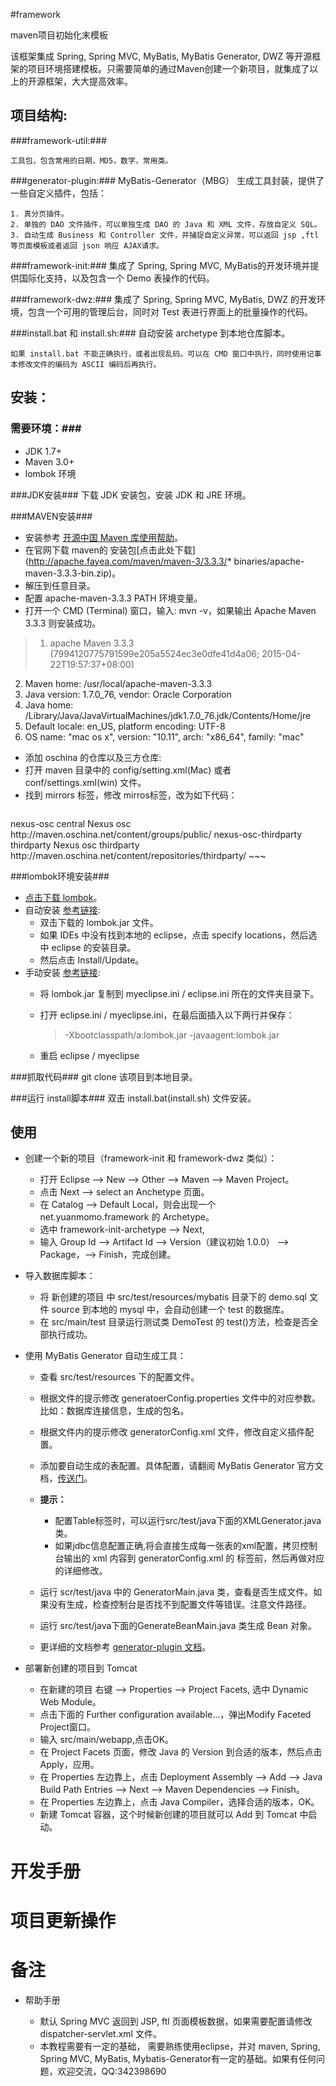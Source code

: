 #framework

maven项目初始化末模板

该框架集成 Spring, Spring MVC, MyBatis, MyBatis Generator, DWZ 等开源框架的项目环境搭建模板。只需要简单的通过Maven创建一个新项目，就集成了以上的开源框架，大大提高效率。



## 项目结构: ##

###framework-util:###

	工具包，包含常用的日期，MD5，数字，常用类。

###generator-plugin:###
	MyBatis-Generator（MBG） 生成工具封装，提供了一些自定义插件，包括：

	1. 真分页插件。
	2. 单独的 DAO 文件插件，可以单独生成 DAO 的 Java 和 XML 文件，存放自定义 SQL。
	3. 自动生成 Business 和 Controller 文件，并捕捉自定义异常，可以返回 jsp ,ftl等页面模板或者返回 json 响应 AJAX请求。

###framework-init:###
	集成了 Spring, Spring MVC, MyBatis的开发环境并提供国际化支持，以及包含一个 Demo 表操作的代码。

###framework-dwz:###
	集成了 Spring, Spring MVC, MyBatis, DWZ 的开发环境，包含一个可用的管理后台，同时对 Test 表进行界面上的批量操作的代码。

###install.bat 和 install.sh:###
	自动安装 archetype 到本地仓库脚本。

    如果 install.bat 不能正确执行，或者出现乱码。可以在 CMD 窗口中执行，同时使用记事本修改文件的编码为 ASCII 编码后再执行。



## 安装： ##
### 需要环境：###
* JDK 1.7+
* Maven 3.0+
* lombok 环境

###JDK安装###
下载 JDK 安装包，安装 JDK 和 JRE 环境。

###MAVEN安装###
* 安装参考 [开源中国 Maven 库使用帮助](http://maven.oschina.net/help.html)。
* 在官网下载 maven的 安装包[点击此处下载](http://apache.fayea.com/maven/maven-3/3.3.3/* binaries/apache-maven-3.3.3-bin.zip)。
* 解压到任意目录。
* 配置 apache-maven-3.3.3  PATH 环境变量。
* 打开一个 CMD (Terminal) 窗口，输入: mvn -v，如果输出 Apache Maven 3.3.3 则安装成功。

>1. apache Maven 3.3.3 (7994120775791599e205a5524ec3e0dfe41d4a06; 2015-04-22T19:57:37+08:00)
2. Maven home: /usr/local/apache-maven-3.3.3
3. Java version: 1.7.0_76, vendor: Oracle Corporation
4. Java home: /Library/Java/JavaVirtualMachines/jdk1.7.0_76.jdk/Contents/Home/jre
5. Default locale: en_US, platform encoding: UTF-8
6. OS name: "mac os x", version: "10.11", arch: "x86_64", family: "mac"

* 添加 oschina 的仓库以及三方仓库:
* 打开 maven 目录中的 config/setting.xml(Mac) 或者 conf/settings.xml(win) 文件。
* 找到 mirrors 标签，修改 mirros标签，改为如下代码：

> ~~~markup
<mirrors>
	<!-- mirror | Specifies a repository mirror site to use instead of a given
		repository. The repository that | this mirror serves has an ID that matches
		the mirrorOf element of this mirror. IDs are used | for inheritance and direct
		lookup purposes, and must be unique across the set of mirrors. | -->
	<mirror>
		<id>nexus-osc</id>
		<mirrorOf>central</mirrorOf>
		<name>Nexus osc</name>
		<url>http://maven.oschina.net/content/groups/public/</url>
	</mirror>
	<mirror>
		<id>nexus-osc-thirdparty</id>
		<mirrorOf>thirdparty</mirrorOf>
		<name>Nexus osc thirdparty</name>
		<url>http://maven.oschina.net/content/repositories/thirdparty/</url>
	</mirror>
</mirrors>
~~~



###lombok环境安装###
* [点击下载 lombok](https://projectlombok.org/downloads/lombok.jar)。
*  自动安装 [参考链接](http://www.cnblogs.com/liqiu/p/3398868.html):
	- 双击下载的 lombok.jar 文件。
	- 如果 IDEs 中没有找到本地的 eclipse，点击 specify locations，然后选中 eclipse 的安装目录。
	- 然后点击 Install/Update。
* 手动安装 [参考链接](http://www.blogjava.net/fancydeepin/archive/2012/07/12/382933.html):
	- 将 lombok.jar 复制到 myeclipse.ini / eclipse.ini 所在的文件夹目录下。
	- 打开 eclipse.ini / myeclipse.ini，在最后面插入以下两行并保存：

        > -Xbootclasspath/a:lombok.jar
        > -javaagent:lombok.jar
	- 重启 eclipse / myeclipse


###抓取代码###
	git clone 该项目到本地目录。

###运行 install脚本###
	双击 install.bat(install.sh) 文件安装。

## 使用 ##

- 创建一个新的项目（framework-init 和 framework-dwz 类似）：
	* 打开 Eclipse --> New --> Other --> Maven --> Maven Project。
	* 点击 Next --> select an Anchetype 页面。
	* 在 Catalog --> Default Local，则会出现一个 net.yuanmomo.framework 的 Archetype。
	* 选中 framework-init-archetype --> Next,
	* 输入 Group Id --> Artifact Id --> Version（建议初始 1.0.0） --> Package，--> Finish，完成创建。

- 导入数据库脚本：
	* 将 新创建的项目 中 src/test/resources/mybatis 目录下的 demo.sql 文件 source 到本地的 mysql 中，会自动创建一个 test 的数据库。
	* 在 src/main/test 目录运行测试类 DemoTest 的 test()方法，检查是否全部执行成功。

- 使用 MyBatis Generator 自动生成工具：

	* 查看 src/test/resources 下的配置文件。
	* 根据文件的提示修改 generatoerConfig.properties 文件中的对应参数。比如：数据库连接信息，生成的包名。
	* 根据文件内的提示修改 generatorConfig.xml 文件，修改自定义插件配置。
	* 添加要自动生成的表配置。具体配置，请翻阅 MyBatis Generator 官方文档，[传送门](http://mybatis.github.io/generator/configreference/xmlconfig.html)。

	* **提示：**
		* 配置Table标签时，可以运行src/test/java下面的XMLGenerator.java 类。
		* 如果jdbc信息配置正确,将会直接生成每一张表的xml配置，拷贝控制台输出的 xml 内容到 generatorConfig.xml 的 </context> 标签前，然后再做对应的详细修改。

	* 运行 scr/test/java 中的 GeneratorMain.java 类，查看是否生成文件。如果没有生成，检查控制台是否找不到配置文件等错误。注意文件路径。
	* 运行 src/test/java下面的GenerateBeanMain.java 类生成 Bean 对象。
	* 更详细的文档参考 [generator-plugin 文档](https://github.com/yuanmomo/maven-archetype/blob/master/generator-plugin/README.md)。

- 部署新创建的项目到 Tomcat
	* 在新建的项目 右键 --> Properties --> Project Facets, 选中 Dynamic Web Module。
	* 点击下面的 Further configuration available…，弹出Modify Faceted Project窗口。
	* 输入 src/main/webapp,点击OK。
	* 在 Project Facets 页面，修改 Java 的 Version 到合适的版本，然后点击 Apply，应用。
	* 在 Properties 左边靠上，点击 Deployment Assembly --> Add --> Java Build Path Entries
	     --> Next --> Maven Dependencies --> Finish。
	* 在 Properties 左边靠上，点击 Java Compiler，选择合适的版本，OK。
	* 新建 Tomcat 容器，这个时候新创建的项目就可以 Add 到 Tomcat 中启动。


# 开发手册 #

# 项目更新操作 #


# 备注 #

- 帮助手册

	* 默认 Spring MVC 返回到 JSP, ftl 页面模板数据，如果需要配置请修改 dispatcher-servlet.xml 文件。
	* 本教程需要有一定的基础， 需要熟练使用eclipse，并对 maven, Spring, Spring MVC, MyBatis, Mybatis-Generator有一定的基础。如果有任何问题，欢迎交流，QQ:342398690





